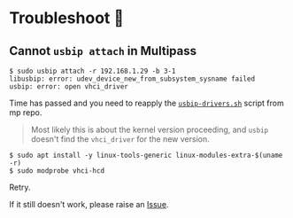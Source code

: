# Troubleshoot 🔫

## Cannot `usbip attach` in Multipass

```
$ sudo usbip attach -r 192.168.1.29 -b 3-1
libusbip: error: udev_device_new_from_subsystem_sysname failed
usbip: error: open vhci_driver
```

Time has passed and you need to reapply the [`usbip-drivers.sh`](https://github.com/akauppi/mp/blob/main/rust/linux/usbip-drivers.sh) script from mp repo.

>Most likely this is about the kernel version proceeding, and `usbip` doesn't find the `vhci_driver` for the new version. 

```
$ sudo apt install -y linux-tools-generic linux-modules-extra-$(uname -r)
$ sudo modprobe vhci-hcd
```

Retry.

If it still doesn't work, please raise an [Issue](https://github.com/akauppi/EZSP-RS/issues). 

